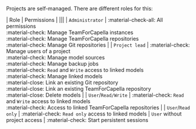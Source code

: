 <!--
 ~ SPDX-FileCopyrightText: Copyright DB Netz AG and the capella-collab-manager contributors
 ~ SPDX-License-Identifier: Apache-2.0
 -->

Projects are self-managed. There are different roles for this:

| Role                | Permissions |
|||
| `Administrator`     | :material-check-all: All permissions <br> :material-check: Manage TeamForCapella instances <br> :material-check: Manage TeamForCapella repositories <br> :material-check: Manage Git repositories |
| `Project lead`   | :material-check: Manage users of a project <br> :material-check: Manage model sources <br> :material-check: Manage backup jobs <br> :material-check: `Read` and `Write` access to linked models <br> :material-check: Manage linked models <br> :material-close: Link an existing Git repository <br> :material-close: Link an existing TeamForCapella repository <br> :material-close: Delete models  |
| `User`/`Read/Write` | :material-check: `Read` and `Write` access to linked models <br> :material-check: Access to linked TeamForCapella repositories |
| `User`/`Read only`  | :material-check: `Read only` access to linked models
| `User` without project access | :material-check: Start persistent sessions

